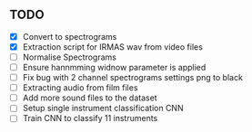 ## TODO

- [x] Convert to spectrograms
- [x] Extraction script for IRMAS wav from video files 
- [ ] Normalise Spectrograms
- [ ] Ensure hannmming widnow parameter is applied
- [ ] Fix bug with 2 channel spectrograms settings png to black 
- [ ] Extracting audio from film files
- [ ] Add more sound files to the dataset
- [ ] Setup single instrument classification CNN
- [ ] Train CNN to classify 11 instruments